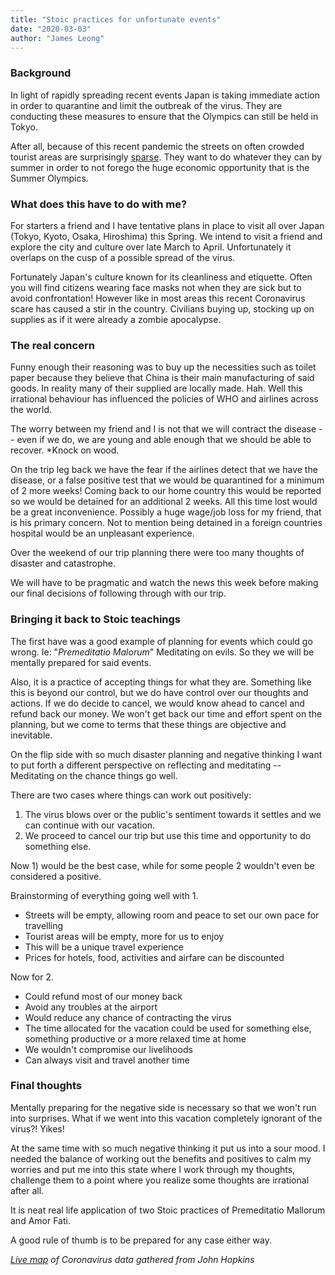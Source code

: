 ```yaml
---
title: "Stoic practices for unfortunate events"
date: "2020-03-03"
author: "James Leong"
---
```


### Background

In light of rapidly spreading recent events Japan is taking immediate action in order to quarantine and limit the outbreak of the virus. They are conducting these measures to ensure that the Olympics can still be held in Tokyo.

After all, because of this recent pandemic the streets on often crowded tourist areas are surprisingly [sparse](https://www.cnn.com/2020/03/02/news/coronavirus-closures-tourist-attractions-and-events/index.html). They want to do whatever they can by summer in order to not forego the huge economic opportunity that is the Summer Olympics.

### What does this have to do with me?

For starters a friend and I have tentative plans in place to visit all over Japan (Tokyo, Kyoto, Osaka, Hiroshima) this Spring. We intend to visit a friend and explore the city and culture over late March to April. Unfortunately it overlaps on the cusp of a possible spread of the virus.

Fortunately Japan's culture known for its cleanliness and etiquette. Often you will find citizens wearing face masks not when they are sick but to avoid confrontation! However like in most areas this recent Coronavirus scare has caused a stir in the country. Civilians buying up, stocking up on supplies as if it were already a zombie apocalypse.

### The real concern

Funny enough their reasoning was to buy up the necessities such as toilet paper because they believe that China is their main manufacturing of said goods. In reality many of their supplied are locally made. Hah. Well this irrational behaviour has influenced the policies of WHO and airlines across the world.

The worry between my friend and I is not that we will contract the disease -- even if we do, we are young and able enough that we should be able to recover. \*Knock on wood.

On the trip leg back we have the fear if the airlines detect that we have the disease, or a false positive test that we would be quarantined for a minimum of 2 more weeks! Coming back to our home country this would be reported so we would be detained for an additional 2 weeks. All this time lost would be a great inconvenience. Possibly a huge wage/job loss for my friend, that is his primary concern. Not to mention being detained in a foreign countries hospital would be an unpleasant experience.

Over the weekend of our trip planning there were too many thoughts of disaster and catastrophe.

We will have to be pragmatic and watch the news this week before making our final decisions of following through with our trip.

### Bringing it back to Stoic teachings

The first have was a good example of planning for events which could go wrong. Ie: "_Premeditatio Malorum_" Meditating on evils. So they we will be mentally prepared for said events.

Also, it is a practice of accepting things for what they are. Something like this is beyond our control, but we do have control over our thoughts and actions. If we do decide to cancel, we would know ahead to cancel and refund back our money. We won't get back our time and effort spent on the planning, but we come to terms that these things are objective and inevitable.

On the flip side with so much disaster planning and negative thinking I want to put forth a different perspective on reflecting and meditating -- Meditating on the chance things go well.

There are two cases where things can work out positively:

1. The virus blows over or the public's sentiment towards it settles and we can continue with our vacation.
2. We proceed to cancel our trip but use this time and opportunity to do something else.

Now 1) would be the best case, while for some people 2 wouldn't even be considered a positive.

Brainstorming of everything going well with 1.

- Streets will be empty, allowing room and peace to set our own pace for travelling
- Tourist areas will be empty, more for us to enjoy
- This will be a unique travel experience
- Prices for hotels, food, activities and airfare can be discounted

Now for 2.

- Could refund most of our money back
- Avoid any troubles at the airport
- Would reduce any chance of contracting the virus
- The time allocated for the vacation could be used for something else, something productive or a more relaxed time at home
- We wouldn't compromise our livelihoods
- Can always visit and travel another time

### Final thoughts

Mentally preparing for the negative side is necessary so that we won't run into surprises. What if we went into this vacation completely ignorant of the virus?! Yikes!

At the same time with so much negative thinking it put us into a sour mood. I needed the balance of working out the benefits and positives to calm my worries and put me into this state where I work through my thoughts, challenge them to a point where you realize some thoughts are irrational after all.

It is neat real life application of two Stoic practices of Premeditatio Mallorum and Amor Fati.

A good rule of thumb is to be prepared for any case either way.

_[Live map](https://gisanddata.maps.arcgis.com/apps/opsdashboard/index.html#/bda7594740fd40299423467b48e9ecf6) of Coronavirus data gathered from John Hopkins_
